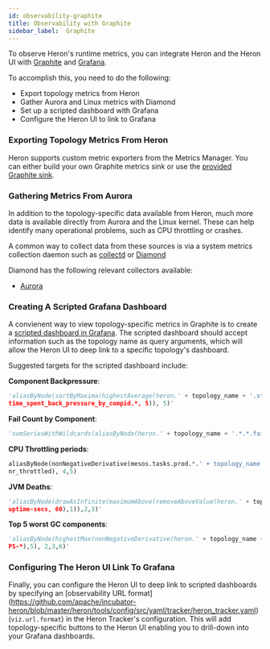 ```yaml
---
id: observability-graphite
title: Observability with Graphite
sidebar_label:  Graphite
---
```

<!--
    Licensed to the Apache Software Foundation (ASF) under one
    or more contributor license agreements.  See the NOTICE file
    distributed with this work for additional information
    regarding copyright ownership.  The ASF licenses this file
    to you under the Apache License, Version 2.0 (the
    "License"); you may not use this file except in compliance
    with the License.  You may obtain a copy of the License at
      http://www.apache.org/licenses/LICENSE-2.0
    Unless required by applicable law or agreed to in writing,
    software distributed under the License is distributed on an
    "AS IS" BASIS, WITHOUT WARRANTIES OR CONDITIONS OF ANY
    KIND, either express or implied.  See the License for the
    specific language governing permissions and limitations
    under the License.
-->

To observe Heron's runtime metrics, you can integrate Heron and the Heron UI with
[Graphite](http://graphite.readthedocs.io/en/latest/overview.html) and
[Grafana](http://grafana.org/).

To accomplish this, you need to do the following:

* Export topology metrics from Heron
* Gather Aurora and Linux metrics with Diamond
* Set up a scripted dashboard with Grafana
* Configure the Heron UI to link to Grafana

### Exporting Topology Metrics From Heron

Heron supports custom metric exporters from the Metrics Manager. You can either build your own Graphite metrics sink or use the [provided Graphite sink](extending-heron-metric-sink).

### Gathering Metrics From Aurora

In addition to the topology-specific data available from Heron, much more data is available directly
from Aurora and the Linux kernel. These can help identify many operational problems, such as
CPU throttling or crashes.

A common way to collect data from these sources is via a system metrics collection daemon such as
[collectd](https://collectd.org/) or [Diamond](https://github.com/python-diamond/Diamond)

Diamond has the following relevant collectors available:

* [Aurora](https://github.com/python-diamond/Diamond/tree/master/src/collectors/aurora)


### Creating A Scripted Grafana Dashboard

A convienent way to view topology-specific metrics in Graphite is to create a
[scripted dashboard in Grafana](http://docs.grafana.org/reference/scripting/). The scripted
dashboard should accept information such as the topology name as query arguments, which will allow
the Heron UI to deep link to a specific topology's dashboard.

Suggested targets for the scripted dashboard include:

**Component Backpressure**:

```python
'aliasByNode(sortByMaxima(highestAverage(heron.' + topology_name + '.stmgr.stmgr-*.
time_spent_back_pressure_by_compid.*, 5)), 5)'
```

**Fail Count by Component**:

```python
'sumSeriesWithWildcards(aliasByNode(heron.' + topology_name + '.*.*.fail-count.default,2),3)'`
```

**CPU Throttling periods**:

```python
aliasByNode(nonNegativeDerivative(mesos.tasks.prod.*.' + topology_name + '.*.cpu.
nr_throttled), 4,5)
```

**JVM Deaths**:

```python
'aliasByNode(drawAsInfinite(maximumAbove(removeAboveValue(heron.' + topology_name + '.*.*.jvm.
uptime-secs, 60),1)),2,3)'
```

**Top 5 worst GC components**:

```python
'aliasByNode(highestMax(nonNegativeDerivative(heron.' + topology_name + '.*.*.jvm.gc-time-ms.
PS-*),5), 2,3,6)'
```

### Configuring The Heron UI Link To Grafana

Finally, you can configure the Heron UI to deep link to scripted dashboards by specifying an
[observability URL format]
(https://github.com/apache/incubator-heron/blob/master/heron/tools/config/src/yaml/tracker/heron_tracker.yaml)
(`viz.url.format`) in the Heron Tracker's configuration. This will add topology-specific buttons to
the Heron UI enabling you to drill-down into your Grafana dashboards.
